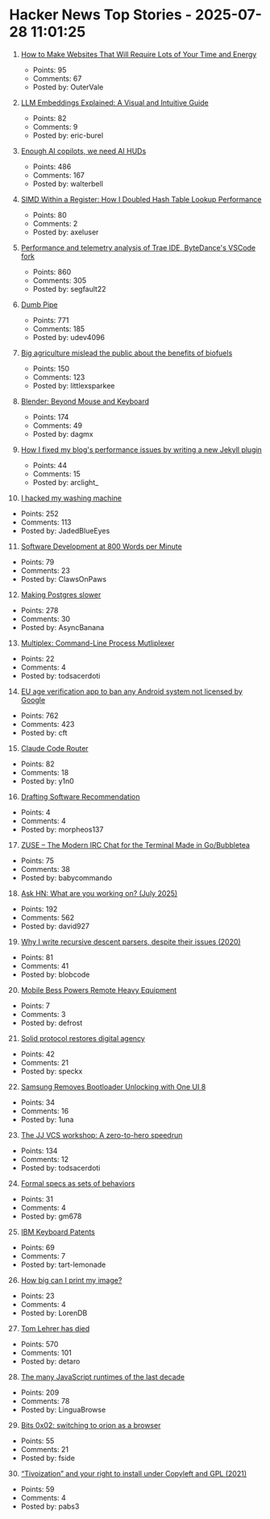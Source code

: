 # Hacker News Top Stories - 2025-07-28 11:01:25

1. [How to Make Websites That Will Require Lots of Your Time and Energy](https://blog.jim-nielsen.com/2025/how-to-make-websites-that-require-lots-of-time-and-energy/)
   - Points: 95
   - Comments: 67
   - Posted by: OuterVale

2. [LLM Embeddings Explained: A Visual and Intuitive Guide](https://huggingface.co/spaces/hesamation/primer-llm-embedding)
   - Points: 82
   - Comments: 9
   - Posted by: eric-burel

3. [Enough AI copilots, we need AI HUDs](https://www.geoffreylitt.com/2025/07/27/enough-ai-copilots-we-need-ai-huds)
   - Points: 486
   - Comments: 167
   - Posted by: walterbell

4. [SIMD Within a Register: How I Doubled Hash Table Lookup Performance](https://maltsev.space/blog/012-simd-within-a-register-how-i-doubled-hash-table-lookup-performance)
   - Points: 80
   - Comments: 2
   - Posted by: axeluser

5. [Performance and telemetry analysis of Trae IDE, ByteDance's VSCode fork](https://github.com/segmentationf4u1t/trae_telemetry_research)
   - Points: 860
   - Comments: 305
   - Posted by: segfault22

6. [Dumb Pipe](https://www.dumbpipe.dev/)
   - Points: 771
   - Comments: 185
   - Posted by: udev4096

7. [Big agriculture mislead the public about the benefits of biofuels](https://lithub.com/how-big-agriculture-mislead-the-public-about-the-benefits-of-biofuels/)
   - Points: 150
   - Comments: 123
   - Posted by: littlexsparkee

8. [Blender: Beyond Mouse and Keyboard](https://code.blender.org/2025/07/beyond-mouse-keyboard/)
   - Points: 174
   - Comments: 49
   - Posted by: dagmx

9. [How I fixed my blog's performance issues by writing a new Jekyll plugin](https://arclight.run/how-i-fixed-my-blogs-performance-issues-by-writing-a-new-jekyll-plugin-jekyll-skyhook/)
   - Points: 44
   - Comments: 15
   - Posted by: arclight_

10. [I hacked my washing machine](https://nexy.blog/2025/07/27/how-i-hacked-my-washing-machine/)
   - Points: 252
   - Comments: 113
   - Posted by: JadedBlueEyes

11. [Software Development at 800 Words per Minute](https://neurrone.com/posts/software-development-at-800-wpm/)
   - Points: 79
   - Comments: 23
   - Posted by: ClawsOnPaws

12. [Making Postgres slower](https://byteofdev.com/posts/making-postgres-slow/)
   - Points: 278
   - Comments: 30
   - Posted by: AsyncBanana

13. [Multiplex: Command-Line Process Mutliplexer](https://github.com/sebastien/multiplex)
   - Points: 22
   - Comments: 4
   - Posted by: todsacerdoti

14. [EU age verification app to ban any Android system not licensed by Google](https://www.reddit.com/r/degoogle/s/YxmPgFes8a)
   - Points: 762
   - Comments: 423
   - Posted by: cft

15. [Claude Code Router](https://github.com/musistudio/claude-code-router)
   - Points: 82
   - Comments: 18
   - Posted by: y1n0

16. [Drafting Software Recommendation](undefined)
   - Points: 4
   - Comments: 4
   - Posted by: morpheos137

17. [ZUSE – The Modern IRC Chat for the Terminal Made in Go/Bubbletea](https://github.com/babycommando/zuse)
   - Points: 75
   - Comments: 38
   - Posted by: babycommando

18. [Ask HN: What are you working on? (July 2025)](undefined)
   - Points: 192
   - Comments: 562
   - Posted by: david927

19. [Why I write recursive descent parsers, despite their issues (2020)](https://utcc.utoronto.ca/~cks/space/blog/programming/WhyRDParsersForMe)
   - Points: 81
   - Comments: 41
   - Posted by: blobcode

20. [Mobile Bess Powers Remote Heavy Equipment](https://spectrum.ieee.org/mobile-bess)
   - Points: 7
   - Comments: 3
   - Posted by: defrost

21. [Solid protocol restores digital agency](https://www.schneier.com/blog/archives/2025/07/how-solid-protocol-restores-digital-agency.html)
   - Points: 42
   - Comments: 21
   - Posted by: speckx

22. [Samsung Removes Bootloader Unlocking with One UI 8](https://sammyguru.com/breaking-samsung-removes-bootloader-unlocking-with-one-ui-8/)
   - Points: 34
   - Comments: 16
   - Posted by: 1una

23. [The JJ VCS workshop: A zero-to-hero speedrun](https://github.com/jkoppel/jj-workshop)
   - Points: 134
   - Comments: 12
   - Posted by: todsacerdoti

24. [Formal specs as sets of behaviors](https://surfingcomplexity.blog/2025/07/26/formal-specs-as-sets-of-behaviors/)
   - Points: 31
   - Comments: 4
   - Posted by: gm678

25. [IBM Keyboard Patents](https://sharktastica.co.uk/topics/patents)
   - Points: 69
   - Comments: 7
   - Posted by: tart-lemonade

26. [How big can I print my image?](https://maurycyz.com/misc/printing/)
   - Points: 23
   - Comments: 4
   - Posted by: LorenDB

27. [Tom Lehrer has died](https://www.nytimes.com/2025/07/27/arts/music/tom-lehrer-dead.html)
   - Points: 570
   - Comments: 101
   - Posted by: detaro

28. [The many JavaScript runtimes of the last decade](https://buttondown.com/whatever_jamie/archive/the-many-many-many-javascript-runtimes-of-the-last-decade/)
   - Points: 209
   - Comments: 78
   - Posted by: LinguaBrowse

29. [Bits 0x02: switching to orion as a browser](https://andinfinity.eu/post/2025-07-24-bits-0x02/)
   - Points: 55
   - Comments: 21
   - Posted by: fside

30. [“Tivoization” and your right to install under Copyleft and GPL (2021)](https://sfconservancy.org/blog/2021/jul/23/tivoization-and-the-gpl-right-to-install/)
   - Points: 59
   - Comments: 4
   - Posted by: pabs3

